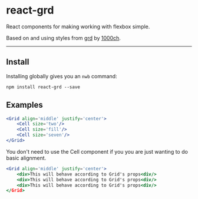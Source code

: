 # react-grd


React components for making working with flexbox simple.

Based on and using styles from [grd](https://github.com/1000ch/grd) by [1000ch](https://github.com/1000ch).

----

## Install

Installing globally gives you an `nwb` command:

```
npm install react-grd --save
```

## Examples

```jsx
<Grid align='middle' justify='center'>
    <Cell size='two'/>
    <Cell size='fill'/>
    <Cell size='seven'/>
</Grid>
```
You don't need to use the Cell component if you you are just wanting to do basic alignment.

```jsx
<Grid align='middle' justify='center'>
    <div>This will behave according to Grid's props<div/>
    <div>This will behave according to Grid's props<div/>
    <div>This will behave according to Grid's props<div/>
</Grid>
```


[npm-badge]: https://img.shields.io/npm/v/npm-package.svg?style=flat-square
[npm]: https://www.npmjs.org/package/npm-package
